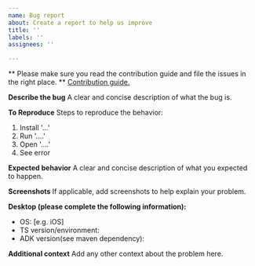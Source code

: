 ```yaml
---
name: Bug report
about: Create a report to help us improve
title: ''
labels: ''
assignees: ''

---
```


** Please make sure you read the contribution guide and file the issues in the
right place. **
[Contribution guide.](https://google.github.io/adk-docs/contributing-guide/)

**Describe the bug**
A clear and concise description of what the bug is.

**To Reproduce**
Steps to reproduce the behavior:
1. Install '...'
2. Run '....'
3. Open '....'
4. See error

**Expected behavior**
A clear and concise description of what you expected to happen.

**Screenshots**
If applicable, add screenshots to help explain your problem.

**Desktop (please complete the following information):**
 - OS: [e.g. iOS]
 - TS version/environment:
 - ADK version(see maven dependency):

**Additional context**
Add any other context about the problem here.